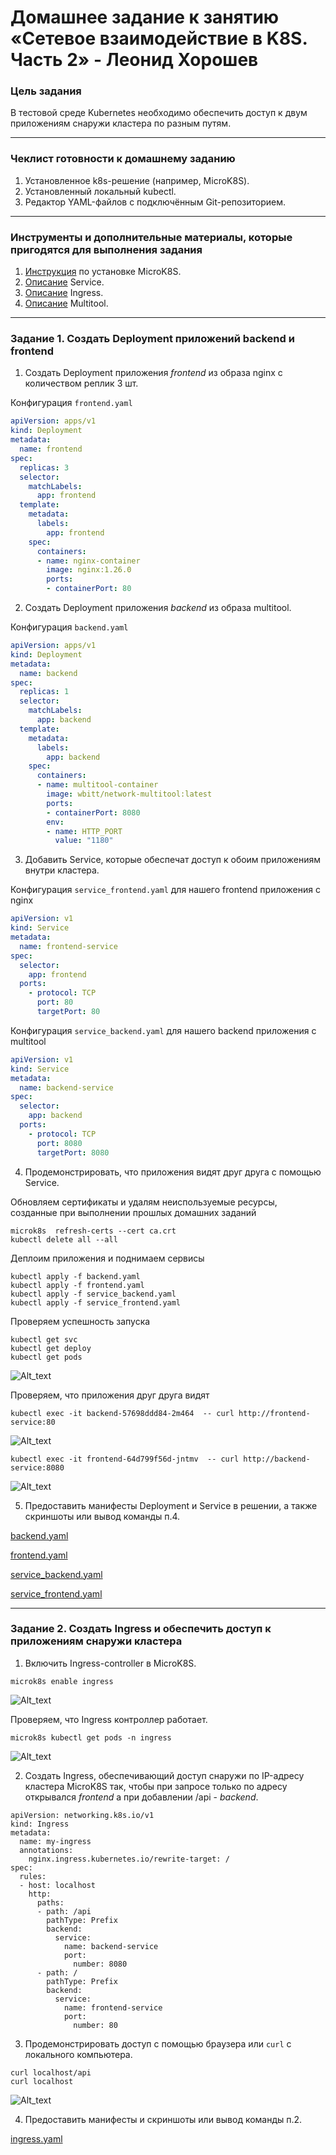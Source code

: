 # Домашнее задание к занятию «Сетевое взаимодействие в K8S. Часть 2» - Леонид Хорошев

### Цель задания

В тестовой среде Kubernetes необходимо обеспечить доступ к двум приложениям снаружи кластера по разным путям.

------

### Чеклист готовности к домашнему заданию

1. Установленное k8s-решение (например, MicroK8S).
2. Установленный локальный kubectl.
3. Редактор YAML-файлов с подключённым Git-репозиторием.

------

### Инструменты и дополнительные материалы, которые пригодятся для выполнения задания

1. [Инструкция](https://microk8s.io/docs/getting-started) по установке MicroK8S.
2. [Описание](https://kubernetes.io/docs/concepts/services-networking/service/) Service.
3. [Описание](https://kubernetes.io/docs/concepts/services-networking/ingress/) Ingress.
4. [Описание](https://github.com/wbitt/Network-MultiTool) Multitool.

------

### Задание 1. Создать Deployment приложений backend и frontend

1. Создать Deployment приложения _frontend_ из образа nginx с количеством реплик 3 шт.

Конфигурация `frontend.yaml`
```yml
apiVersion: apps/v1
kind: Deployment
metadata:
  name: frontend
spec:
  replicas: 3
  selector:
    matchLabels:
      app: frontend
  template:
    metadata:
      labels:
        app: frontend
    spec:
      containers:
      - name: nginx-container
        image: nginx:1.26.0
        ports:
        - containerPort: 80
```

2. Создать Deployment приложения _backend_ из образа multitool. 

Конфигурация `backend.yaml`
```yml
apiVersion: apps/v1
kind: Deployment
metadata:
  name: backend
spec:
  replicas: 1
  selector:
    matchLabels:
      app: backend
  template:
    metadata:
      labels:
        app: backend
    spec:
      containers:
      - name: multitool-container
        image: wbitt/network-multitool:latest
        ports:
        - containerPort: 8080
        env:
        - name: HTTP_PORT
          value: "1180"
```

3. Добавить Service, которые обеспечат доступ к обоим приложениям внутри кластера. 

Конфигурация `service_frontend.yaml` для нашего frontend приложения с nginx
```yml
apiVersion: v1
kind: Service
metadata:
  name: frontend-service
spec:
  selector:
    app: frontend
  ports:
    - protocol: TCP
      port: 80
      targetPort: 80
```

Конфигурация `service_backend.yaml` для нашего backend приложения с multitool
```yml
apiVersion: v1
kind: Service
metadata:
  name: backend-service
spec:
  selector:
    app: backend
  ports:
    - protocol: TCP
      port: 8080
      targetPort: 8080
```

4. Продемонстрировать, что приложения видят друг друга с помощью Service.

Обновляем сертификаты и удалям неиспользуемые ресурсы, созданные при выполнении прошлых домашних заданий
```
microk8s  refresh-certs --cert ca.crt
kubectl delete all --all
```

Деплоим приложения и поднимаем сервисы 
```
kubectl apply -f backend.yaml
kubectl apply -f frontend.yaml
kubectl apply -f service_backend.yaml
kubectl apply -f service_frontend.yaml
```

Проверяем успешность запуска
```
kubectl get svc
kubectl get deploy
kubectl get pods
```

![Alt_text](https://github.com/LeonidKhoroshev/kuber-homeworks/blob/main/1.5/screenshots/k8s1.png)

Проверяем, что приложения друг друга видят
```
kubectl exec -it backend-57698ddd84-2m464  -- curl http://frontend-service:80
```

![Alt_text](https://github.com/LeonidKhoroshev/kuber-homeworks/blob/main/1.5/screenshots/k8s2.png)

```
kubectl exec -it frontend-64d799f56d-jntmv  -- curl http://backend-service:8080
```

![Alt_text](https://github.com/LeonidKhoroshev/kuber-homeworks/blob/main/1.5/screenshots/k8s3.png)

5. Предоставить манифесты Deployment и Service в решении, а также скриншоты или вывод команды п.4.


[backend.yaml](https://github.com/LeonidKhoroshev/kuber-homeworks/blob/hw-05/1.5/files/backend.yaml)

[frontend.yaml](https://github.com/LeonidKhoroshev/kuber-homeworks/blob/hw-05/1.5/files/frontend.yaml)

[service_backend.yaml](https://github.com/LeonidKhoroshev/kuber-homeworks/blob/hw-05/1.5/files/service_backend.yaml)

[service_frontend.yaml](https://github.com/LeonidKhoroshev/kuber-homeworks/blob/hw-05/1.5/files/service_frontend.yaml)


------

### Задание 2. Создать Ingress и обеспечить доступ к приложениям снаружи кластера

1. Включить Ingress-controller в MicroK8S.
```
microk8s enable ingress
```
![Alt_text](https://github.com/LeonidKhoroshev/kuber-homeworks/blob/main/1.5/screenshots/k8s4.png)

Проверяем, что Ingress контроллер работает.
```
microk8s kubectl get pods -n ingress
```

![Alt_text](https://github.com/LeonidKhoroshev/kuber-homeworks/blob/main/1.5/screenshots/k8s5.png)

2. Создать Ingress, обеспечивающий доступ снаружи по IP-адресу кластера MicroK8S так, чтобы при запросе только по адресу открывался _frontend_ а при добавлении /api - _backend_.
```
apiVersion: networking.k8s.io/v1
kind: Ingress
metadata:
  name: my-ingress
  annotations:
    nginx.ingress.kubernetes.io/rewrite-target: /
spec:
  rules:
  - host: localhost
    http:
      paths:
      - path: /api
        pathType: Prefix
        backend:
          service:
            name: backend-service
            port:
              number: 8080
      - path: /
        pathType: Prefix
        backend:
          service:
            name: frontend-service
            port:
              number: 80
```


3. Продемонстрировать доступ с помощью браузера или `curl` с локального компьютера.
```
curl localhost/api
curl localhost
```

![Alt_text](https://github.com/LeonidKhoroshev/kuber-homeworks/blob/main/1.5/screenshots/k8s6.png)



4. Предоставить манифесты и скриншоты или вывод команды п.2.

[ingress.yaml]()
